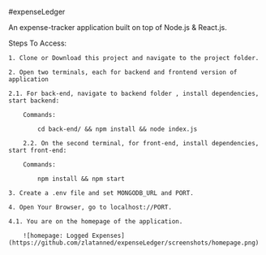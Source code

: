 #expenseLedger

An expense-tracker application built on top of Node.js & React.js.

Steps To Access:

    1. Clone or Download this project and navigate to the project folder.
	
    2. Open two terminals, each for backend and frontend version of application
	
	2.1. For back-end, navigate to backend folder , install dependencies, start backend:
	
		Commands: 

			cd back-end/ && npm install && node index.js

    	2.2. On the second terminal, for front-end, install dependencies, start front-end:

		Commands: 
	
			npm install && npm start

    3. Create a .env file and set MONGODB_URL and PORT.

    4. Open Your Browser, go to localhost://PORT.

	4.1. You are on the homepage of the application.

		![homepage: Logged Expenses](https://github.com/zlatanned/expenseLedger/screenshots/homepage.png)

